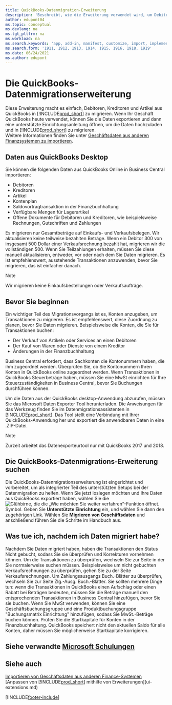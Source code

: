```yaml
---
title: QuickBooks-Datenmigration-Erweiterung
description: 'Beschreibt, wie die Erweiterung verwendet wird, um Debitoren, Kreditoren, Artikel und Konten aus QuickBooks Desktop zu Business Central zu importieren.'
author: edupont04
ms.topic: conceptual
ms.devlang: na
ms.tgt_pltfrm: na
ms.workload: na
ms.search.keywords: 'app, add-in, manifest, customize, import, implement'
ms.search.form: '1911, 1912, 1913, 1914, 1915, 1916, 1918, 1919'
ms.date: 06/24/2021
ms.author: edupont
---
```


# <a name="the-quickbooks-data-migration-extension"></a><a name="the-quickbooks-data-migration-extension"></a>Die QuickBooks-Datenmigrationserweiterung

Diese Erweiterung macht es einfach, Debitoren, Kreditoren und Artikel aus QuickBooks in [!INCLUDE[prod_short](includes/prod_short.md)] zu migrieren. Wenn Ihr Geschäft QuickBooks heute verwendet, können Sie die Daten exportieren und dann eine unterstützte Einrichtungsanleitung öffnen, um die Daten hochzuladen und in [!INCLUDE[prod_short](includes/prod_short.md)] zu migrieren.  
Weitere Informationen finden Sie unter [Geschäftsdaten aus anderen Finanzsystemen zu importieren](across-import-data-configuration-packages.md).

## <a name="data-from-quickbooks-desktop"></a><a name="data-from-quickbooks-desktop"></a>Daten aus QuickBooks Desktop

Sie können die folgenden Daten aus QuickBooks Online in Business Central importieren:

- Debitoren  
- Kreditoren  
- Artikel  
- Kontenplan  
- Saldovortragtransaktion in der Finanzbuchhaltung  
- Verfügbare Mengen für Lagerartikel  
- Offene Dokumente für Debitoren und Kreditoren, wie beispielsweise Rechnungen, Gutschriften und Zahlungen  

Es migrieren nur Gesamtbeträge auf Einkaufs- und Verkaufsbelegen. Wir aktualisieren keine teilweise bezahlten Beträge. Wenn ein Debitor 300 von insgesamt 500 Dollar einer Verkaufsrechnung bezahlt hat, migrieren wir die vollständigen 500. Wenn Sie Teilzahlungen erhalten, müssen Sie diese manuell aktualisieren, entweder, vor oder nach dem Sie Daten migrieren. Es ist empfehlenswert, ausstehende Transaktionen anzuwenden, bevor Sie migrieren, das ist einfacher danach.

> [!NOTE]
> Wir migrieren keine Einkaufsbestellungen oder Verkaufsaufträge.

## <a name="before-you-start"></a><a name="before-you-start"></a>Bevor Sie beginnen

Ein wichtiger Teil des Migrationsvorgangs ist es, Konten anzugeben, um Transaktionen zu migrieren. Es ist empfehlenswert, diese Zuordnung zu planen, bevor Sie Daten migrieren. Beispielsweise die Konten, die Sie für Transaktionen buchen:

- Der Verkauf von Artikeln oder Services an einen Debitoren  
- Der Kauf von Waren oder Dienste von einem Kreditor  
- Änderungen in der Finanzbuchhaltung  

Business Central erfordert, dass Sachkonten die Kontonummern haben, die ihm zugeordnet werden. Überprüfen Sie, ob Sie Kontonummern Ihren Konten in QuickBooks online zugeordnet werden.
Wenn Transaktionen in QuickBooks Steuerbeträge haben, müssen Sie eine MwSt einrichten für Ihre Steuerzuständigkeiten in Business Central, bevor Sie Buchungen durchführen können.

Um die Daten aus der QuickBooks desktop-Anwendung abzurufen, müssen Sie das Microsoft Daten Exporter Tool herunterladen.  Die Anweisungen für das Werkzeug finden Sie im Datenmigrationsassistenten in [!INCLUDE[prod_short](includes/prod_short.md)]. Das Tool stellt eine Verbindung mit Ihrer QuickBooks-Anwendung her und exportiert die anwendbaren Daten in eine .ZIP-Datei.  

> [!NOTE]
> Zurzeit arbeitet das Datenexporteurtool nur mit QuickBooks 2017 und 2018.

## <a name="finding-the-quickbooks-data-migration-extension"></a><a name="finding-the-quickbooks-data-migration-extension"></a>Die QuickBooks-Datenmigrations-Erweiterung suchen

Die QuickBooks-Datenmigrationserweiterung ist eingerichtet und vorbereitet, um als integrierter Teil des unterstützten Setups bei der Datenmigration zu helfen. Wenn Sie jetzt loslegen möchten und Ihre Daten aus QuickBooks exportiert haben, wählen Sie die ![Glühbirne, die die „Wie möchten Sie weiter verfahren“-Funktion öffnet.](media/ui-search/search_small.png "Was möchten Sie tun?") Symbol. Geben Sie **Unterstützte Einrichtung** ein, und wählen Sie dann den zugehörigen Link. Wählen Sie **Migrieren von Geschäftsdaten** und anschließend führen Sie die Schritte im Handbuch aus.  

## <a name="what-do-i-do-after-i-migrate-data"></a><a name="what-do-i-do-after-i-migrate-data"></a>Was tue ich, nachdem ich Daten migriert habe?

Nachdem Sie Daten migriert haben, haben die Transaktionen den Status Nicht gebucht, sodass Sie sie überprüfen und Korrekturen vornehmen können. Um die Transaktionen zu überprüfen, wechseln Sie zur Seite in der Sie normalerweise suchen müssen. Beispielsweise um nicht gebuchten Verkaufsrechnungen zu überprüfen, gehen Sie zu der Seite Verkaufsrechnungen. Um Zahlungsausgangs Buch.-Blätter zu überprüfen, wechseln Sie zur Seite Zlg.-Ausg. Buch.-Blätter.
Sie sollten mehrere Dinge tun: wenn die Transaktionen in QuickBooks einen Aufschlag oder einen Rabatt bei Beträgen bedeuten, müssen Sie die Beträge manuell den entsprechenden Transaktionen in Business Central hinzufügen, bevor Sie sie buchen.
Wenn Sie MwSt verwenden, können Sie eine Geschäftsbuchungsgruppe und eine Produktbuchungsgruppe "Buchungsmatrix Einrichtung" hinzufügen, sodass Sie MwSt.-Beträge buchen können.
Prüfen Sie die Startkapitale für Konten in der Finanzbuchhaltung. QuickBooks speichert nicht den aktuellen Saldo für alle Konten, daher müssen Sie möglicherweise Startkapitale korrigieren.

## <a name="see-related-microsoft-training"></a><a name="see-related-microsoft-training"></a>Siehe verwandte [Microsoft Schulungen](/training/modules/migrate-data-dynamics-365-business-central/)

## <a name="see-also"></a><a name="see-also"></a>Siehe auch

[Importieren von Geschäftsdaten aus anderen Finance-Systemen](across-import-data-configuration-packages.md)  
[Anpassen von [!INCLUDE[prod_short](includes/prod_short.md)] mithilfe von Erweiterungen](ui-extensions.md)  

[!INCLUDE[footer-include](includes/footer-banner.md)]

